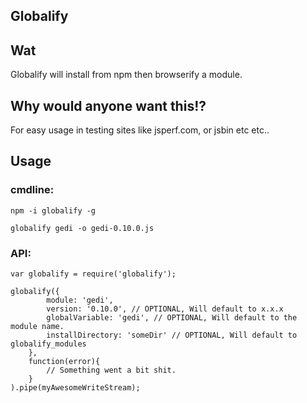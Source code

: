 ## Globalify

## Wat

Globalify will install from npm then browserify a module.

## Why would anyone want this!?

For easy usage in testing sites like jsperf.com, or jsbin etc etc..

## Usage

### cmdline:

    npm -i globalify -g

    globalify gedi -o gedi-0.10.0.js

### API:

    var globalify = require('globalify');

    globalify({
            module: 'gedi',
            version: '0.10.0', // OPTIONAL, Will default to x.x.x
            globalVariable: 'gedi', // OPTIONAL, Will default to the module name.
            installDirectory: 'someDir' // OPTIONAL, Will default to globalify_modules
        },
        function(error){
            // Something went a bit shit.
        }
    ).pipe(myAwesomeWriteStream);

